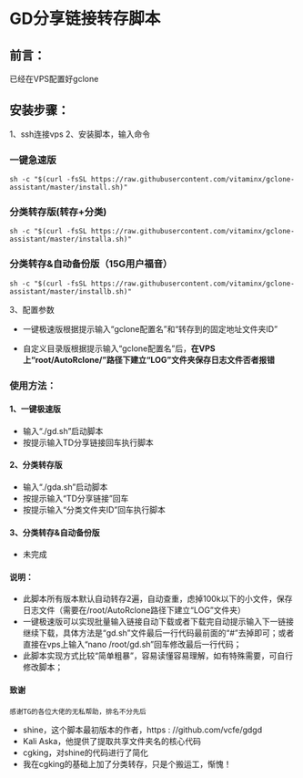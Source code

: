 # GD分享链接转存脚本

## 前言：
已经在VPS配置好gclone

## 安装步骤：

1、ssh连接vps
2、安装脚本，输入命令

### 一键急速版

```
sh -c "$(curl -fsSL https://raw.githubusercontent.com/vitaminx/gclone-assistant/master/install.sh)"
```

### 分类转存版(转存+分类)   

```
sh -c "$(curl -fsSL https://raw.githubusercontent.com/vitaminx/gclone-assistant/master/installa.sh)"
```

### 分类转存&自动备份版（15G用户福音）

```
sh -c "$(curl -fsSL https://raw.githubusercontent.com/vitaminx/gclone-assistant/master/installb.sh)"
```

3、配置参数

- 一键极速版根据提示输入“gclone配置名”和“转存到的固定地址文件夹ID”
+ 自定义目录版根据提示输入“gclone配置名”后，**在VPS上“root/AutoRclone/”路径下建立“LOG”文件夹保存日志文件否者报错**

### 使用方法：

#### 1、一键极速版

+ 输入“./gd.sh”启动脚本   
+ 按提示输入TD分享链接回车执行脚本   

#### 2、分类转存版   

+ 输入“./gda.sh”启动脚本  
+ 按提示输入“TD分享链接”回车
+ 按提示输入“分类文件夹ID”回车执行脚本   

#### 3、分类转存&自动备份版

+ 未完成
    
#### 说明：

+ 此脚本所有版本默认自动转存2遍，自动查重，虑掉100k以下的小文件，保存日志文件（需要在/root/AutoRclone路径下建立“LOG”文件夹）
+ 一键极速版可以实现批量输入链接自动下载或者下载完自动提示输入下一链接继续下载，具体方法是“gd.sh”文件最后一行代码最前面的“#”去掉即可；或者直接在vps上输入“nano /root/gd.sh”回车修改最后一行代码；
+ 此脚本实现方式比较“简单粗暴”，容易读懂容易理解，如有特殊需要，可自行修改脚本；  

#### 致谢
    感谢TG的各位大佬的无私帮助，排名不分先后
+ shine，这个脚本最初版本的作者，https : //github.com/vcfe/gdgd
+ Kali Aska，他提供了提取共享文件夹名的核心代码
+ cgking，对shine的代码进行了简化
+ 我在cgking的基础上加了分类转存，只是个搬运工，惭愧！
